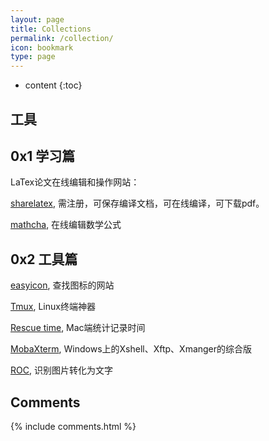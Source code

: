 ```yaml
---
layout: page
title: Collections
permalink: /collection/
icon: bookmark
type: page
---
```


* content
{:toc}
## 工具



## 0x1 学习篇

LaTex论文在线编辑和操作网站：

[sharelatex](https://www.overleaf.com/project), 需注册，可保存编译文档，可在线编译，可下载pdf。 

[mathcha](https://www.mathcha.io/), 在线编辑数学公式



## 0x2 工具篇

[easyicon](https://www.easyicon.net/), 查找图标的网站

[Tmux](https://github.com/tmux/tmux/wiki), Linux终端神器

[Rescue time](https://www.rescuetime.com), Mac端统计记录时间

[MobaXterm](https://mobaxterm.mobatek.net/), Windows上的Xshell、Xftp、Xmanger的综合版

[ROC](https://www.onlineocr.net/), 识别图片转化为文字





## Comments

{% include comments.html %}
